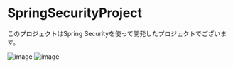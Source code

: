 # SpringSecurityProject
このプロジェクトはSpring Securityを使って開発したプロジェクトでございます。

![image](https://user-images.githubusercontent.com/51205058/179034221-558a9ab8-7d75-4229-9af0-19f97d038a9a.png)
![image](https://user-images.githubusercontent.com/51205058/179034408-87eaad63-dbe2-46df-95f3-a52af8cfc796.png)

